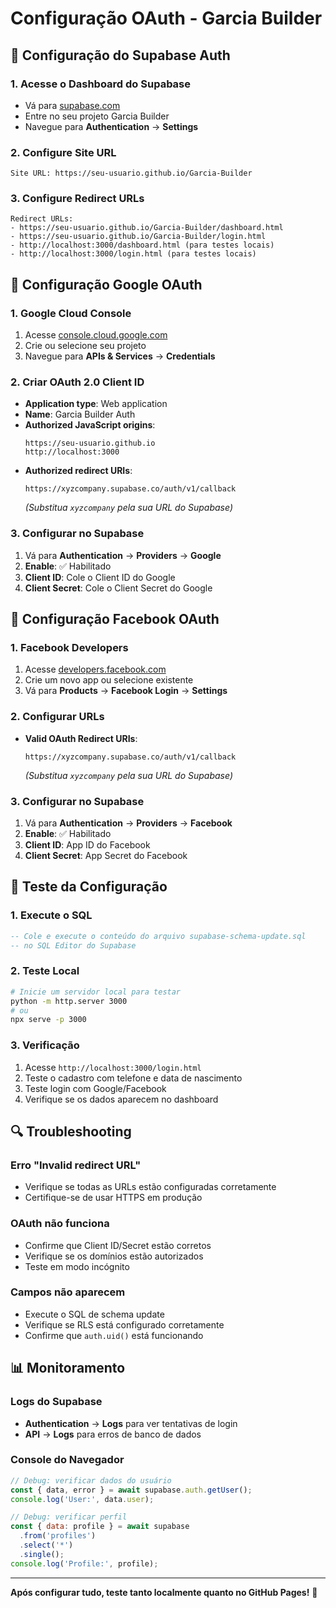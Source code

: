 # Configuração OAuth - Garcia Builder

## 🔧 Configuração do Supabase Auth

### 1. Acesse o Dashboard do Supabase
- Vá para [supabase.com](https://supabase.com)
- Entre no seu projeto Garcia Builder
- Navegue para **Authentication** → **Settings**

### 2. Configure Site URL
```
Site URL: https://seu-usuario.github.io/Garcia-Builder
```

### 3. Configure Redirect URLs
```
Redirect URLs:
- https://seu-usuario.github.io/Garcia-Builder/dashboard.html
- https://seu-usuario.github.io/Garcia-Builder/login.html
- http://localhost:3000/dashboard.html (para testes locais)
- http://localhost:3000/login.html (para testes locais)
```

## 🔑 Configuração Google OAuth

### 1. Google Cloud Console
1. Acesse [console.cloud.google.com](https://console.cloud.google.com)
2. Crie ou selecione seu projeto
3. Navegue para **APIs & Services** → **Credentials**

### 2. Criar OAuth 2.0 Client ID
- **Application type**: Web application
- **Name**: Garcia Builder Auth
- **Authorized JavaScript origins**:
  ```
  https://seu-usuario.github.io
  http://localhost:3000
  ```
- **Authorized redirect URIs**:
  ```
  https://xyzcompany.supabase.co/auth/v1/callback
  ```
  *(Substitua `xyzcompany` pela sua URL do Supabase)*

### 3. Configurar no Supabase
1. Vá para **Authentication** → **Providers** → **Google**
2. **Enable**: ✅ Habilitado
3. **Client ID**: Cole o Client ID do Google
4. **Client Secret**: Cole o Client Secret do Google

## 📘 Configuração Facebook OAuth

### 1. Facebook Developers
1. Acesse [developers.facebook.com](https://developers.facebook.com)
2. Crie um novo app ou selecione existente
3. Vá para **Products** → **Facebook Login** → **Settings**

### 2. Configurar URLs
- **Valid OAuth Redirect URIs**:
  ```
  https://xyzcompany.supabase.co/auth/v1/callback
  ```
  *(Substitua `xyzcompany` pela sua URL do Supabase)*

### 3. Configurar no Supabase
1. Vá para **Authentication** → **Providers** → **Facebook**
2. **Enable**: ✅ Habilitado
3. **Client ID**: App ID do Facebook
4. **Client Secret**: App Secret do Facebook

## 🧪 Teste da Configuração

### 1. Execute o SQL
```sql
-- Cole e execute o conteúdo do arquivo supabase-schema-update.sql
-- no SQL Editor do Supabase
```

### 2. Teste Local
```bash
# Inicie um servidor local para testar
python -m http.server 3000
# ou
npx serve -p 3000
```

### 3. Verificação
1. Acesse `http://localhost:3000/login.html`
2. Teste o cadastro com telefone e data de nascimento
3. Teste login com Google/Facebook
4. Verifique se os dados aparecem no dashboard

## 🔍 Troubleshooting

### Erro "Invalid redirect URL"
- Verifique se todas as URLs estão configuradas corretamente
- Certifique-se de usar HTTPS em produção

### OAuth não funciona
- Confirme que Client ID/Secret estão corretos
- Verifique se os domínios estão autorizados
- Teste em modo incógnito

### Campos não aparecem
- Execute o SQL de schema update
- Verifique se RLS está configurado corretamente
- Confirme que `auth.uid()` está funcionando

## 📊 Monitoramento

### Logs do Supabase
- **Authentication** → **Logs** para ver tentativas de login
- **API** → **Logs** para erros de banco de dados

### Console do Navegador
```javascript
// Debug: verificar dados do usuário
const { data, error } = await supabase.auth.getUser();
console.log('User:', data.user);

// Debug: verificar perfil
const { data: profile } = await supabase
  .from('profiles')
  .select('*')
  .single();
console.log('Profile:', profile);
```

---
**Após configurar tudo, teste tanto localmente quanto no GitHub Pages!** 🚀

